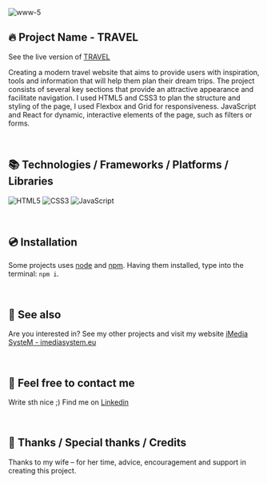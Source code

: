 ![www-5](https://github.com/user-attachments/assets/7cc7a90b-8325-4bd4-916e-a11801811aa9)
## 🔥 Project Name - TRAVEL

See the live version of [TRAVEL](https://imediasystem.github.io/Travel/)

Creating a modern travel website that aims to provide users with inspiration, tools and information that will help them plan their dream trips. The project consists of several key sections that provide an attractive appearance and facilitate navigation. I used HTML5 and CSS3 to plan the structure and styling of the page, I used Flexbox and Grid for responsiveness. JavaScript and React for dynamic, interactive elements of the page, such as filters or forms.

&nbsp;

## 📚 Technologies / Frameworks / Platforms / Libraries
![HTML5](https://img.shields.io/badge/html5-%23E34F26.svg?style=for-the-badge&logo=html5&logoColor=white)
![CSS3](https://img.shields.io/badge/css3-%231572B6.svg?style=for-the-badge&logo=css3&logoColor=white)
![JavaScript](https://img.shields.io/badge/javascript-%23323330.svg?style=for-the-badge&logo=javascript&logoColor=%23F7DF1E)

&nbsp;

## 💿 Installation

Some projects uses [node](https://nodejs.org/en/) and [npm](https://www.npmjs.com/). Having them installed, type into the terminal: `npm i`.

&nbsp;

## 🔗 See also

Are you interested in? See my other projects and visit my website [iMedia SysteM - imediasystem.eu](https://imediasystem.eu/)

&nbsp;

## 📝 Feel free to contact me
Write sth nice ;) Find me on [Linkedin](https://www.linkedin.com/in/krzysztof-graca-47698997/)

&nbsp;

## 👏 Thanks / Special thanks / Credits
Thanks to my wife – for her time, advice, encouragement and support in creating this project.
